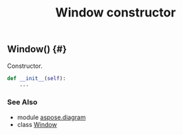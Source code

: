 ﻿---
title: Window constructor
second_title: Aspose.Diagram for Python via .NET API References
description: 
type: docs
weight: 10
url: /python-net/aspose.diagram/window/__init__/
is_root: false
---

## Window() {#}

Constructor.



```python
def __init__(self):
    ...
```





### See Also
* module [aspose.diagram](../../)
* class [Window](/diagram/python-net/aspose.diagram/window)
